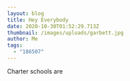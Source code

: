 ```yaml
---
layout: blog
title: Hey Everybody
date: 2020-10-30T01:52:29.713Z
thumbnail: /images/uploads/garbett.jpg
author: Me
tags:
  - "186507"
---
```

Charter schools are
